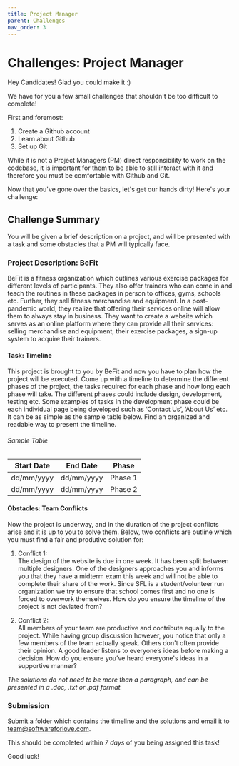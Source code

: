```yaml
---
title: Project Manager
parent: Challenges
nav_order: 3
---
```


# Challenges: Project Manager

Hey Candidates! Glad you could make it :)

We have for you a few small challenges that shouldn't be too difficult to complete!

First and foremost:

1. Create a Github account
2. Learn about Github
3. Set up Git

While it is not a Project Managers (PM) direct responsibility to work on the codebase, it is important for them to be able to still interact with it and therefore you must be comfortable with Github and Git. 

Now that you've gone over the basics, let's get our hands dirty! Here's your challenge:


## Challenge Summary

You will be given a brief description on a project, and will be presented with a task and some obstacles that a PM will typically face. 

### Project Description: BeFit 
BeFit is a fitness organization which outlines various exercise packages for different levels of participants. They also offer trainers who can come in and teach the routines in these packages in person to offices, gyms, schools etc. Further, they sell fitness merchandise and equipment. In a post-pandemic world, they realize that offering their services online will allow them to always stay in business. They want to create a website which serves as an online platform where they can provide all their services: selling merchandise and equipment, their exercise packages, a sign-up system to acquire their trainers. 

#### Task: Timeline
This project is brought to you by BeFit and now you have to plan how the project will be executed. Come up with a timeline to determine the different phases of the project, the tasks required for each phase and how long each phase will take. The different phases could include design, development, testing etc. Some examples of tasks in the development phase could be each individual page being developed such as ‘Contact Us’, ‘About Us’ etc. It can be as simple as the sample table below. Find an organized and readable way to present the timeline. 

###### Sample Table

Start Date  | End Date   | Phase
------------| -----------| --------
dd/mm/yyyy  | dd/mm/yyyy | Phase 1
dd/mm/yyyy  | dd/mm/yyyy | Phase 2


#### Obstacles: Team Conflicts

Now the project is underway, and in the duration of the project conflicts arise and it is up to you to solve them. Below, two conflicts are outline which you must find a fair and produtive solution for: 

1. Conflict 1: \
The design of the website is due in one week. It has been split between multiple designers. One of the designers approaches you and informs you that they have a midterm exam this week and will not be able to complete their share of the work. Since SFL is a student/volunteer run organization we try to ensure that school comes first and no one is forced to overwork themselves. How do you ensure the timeline of the project is not deviated from?

2. Conflict 2: \
All members of your team are productive and contribute equally to the project. While having group discussion however, you notice that only a few members of the team actually speak. Others don't often provide their opinion. A good leader listens to everyone’s ideas before making a decision. How do you ensure you’ve heard everyone's ideas in a supportive manner?
	
_The solutions do not need to be more than a paragraph, and can be presented in a .doc, .txt or .pdf format._

### Submission
 
Submit a folder which contains the timeline and the solutions and email it to [team@softwareforlove.com](team@softwareforlove.com).


This should be completed within _7 days_ of you being assigned this task!

Good luck!
